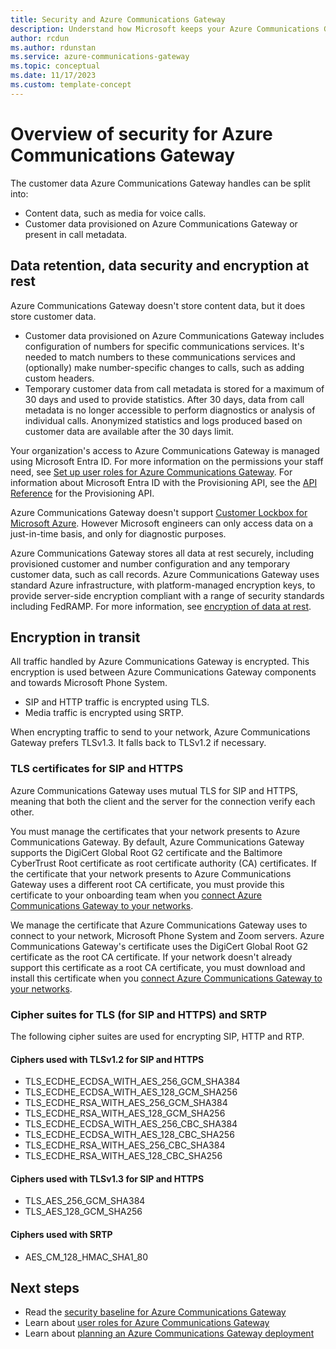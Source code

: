 ```yaml
---
title: Security and Azure Communications Gateway
description: Understand how Microsoft keeps your Azure Communications Gateway and user data secure
author: rcdun
ms.author: rdunstan
ms.service: azure-communications-gateway
ms.topic: conceptual
ms.date: 11/17/2023
ms.custom: template-concept
---
```


# Overview of security for Azure Communications Gateway

The customer data Azure Communications Gateway handles can be split into:

- Content data, such as media for voice calls.
- Customer data provisioned on Azure Communications Gateway or present in call metadata.

## Data retention, data security and encryption at rest

Azure Communications Gateway doesn't store content data, but it does store customer data.

- Customer data provisioned on Azure Communications Gateway includes configuration of numbers for specific communications services. It's needed to match numbers to these communications services and (optionally) make number-specific changes to calls, such as adding custom headers.
- Temporary customer data from call metadata is stored for a maximum of 30 days and used to provide statistics. After 30 days, data from call metadata is no longer accessible to perform diagnostics or analysis of individual calls. Anonymized statistics and logs produced based on customer data are available after the 30 days limit.

Your organization's access to Azure Communications Gateway is managed using Microsoft Entra ID. For more information on the permissions your staff need, see [Set up user roles for Azure Communications Gateway](provision-user-roles.md). For information about Microsoft Entra ID with the Provisioning API, see the [API Reference](/rest/api/voiceservices) for the Provisioning API.

Azure Communications Gateway doesn't support [Customer Lockbox for Microsoft Azure](../security/fundamentals/customer-lockbox-overview.md).  However Microsoft engineers can only access data on a just-in-time basis, and only for diagnostic purposes.

Azure Communications Gateway stores all data at rest securely, including provisioned customer and number configuration and any temporary customer data, such as call records. Azure Communications Gateway uses standard Azure infrastructure, with platform-managed encryption keys, to provide server-side encryption compliant with a range of security standards including FedRAMP. For more information, see [encryption of data at rest](../security/fundamentals/encryption-overview.md).

## Encryption in transit

All traffic handled by Azure Communications Gateway is encrypted. This encryption is used between Azure Communications Gateway components and towards Microsoft Phone System.

* SIP and HTTP traffic is encrypted using TLS.
* Media traffic is encrypted using SRTP.

When encrypting traffic to send to your network, Azure Communications Gateway prefers TLSv1.3. It falls back to TLSv1.2 if necessary.

### TLS certificates for SIP and HTTPS

Azure Communications Gateway uses mutual TLS for SIP and HTTPS, meaning that both the client and the server for the connection verify each other.

You must manage the certificates that your network presents to Azure Communications Gateway. By default, Azure Communications Gateway supports the DigiCert Global Root G2 certificate and the Baltimore CyberTrust Root certificate as root certificate authority (CA) certificates. If the certificate that your network presents to Azure Communications Gateway uses a different root CA certificate, you must provide this certificate to your onboarding team when you [connect Azure Communications Gateway to your networks](deploy.md#connect-azure-communications-gateway-to-your-networks).

We manage the certificate that Azure Communications Gateway uses to connect to your network, Microsoft Phone System and Zoom servers. Azure Communications Gateway's certificate uses the DigiCert Global Root G2 certificate as the root CA certificate. If your network doesn't already support this certificate as a root CA certificate, you must download and install this certificate when you [connect Azure Communications Gateway to your networks](deploy.md#connect-azure-communications-gateway-to-your-networks).

### Cipher suites for TLS (for SIP and HTTPS) and SRTP

The following cipher suites are used for encrypting SIP, HTTP and RTP.

#### Ciphers used with TLSv1.2 for SIP and HTTPS

* TLS_ECDHE_ECDSA_WITH_AES_256_GCM_SHA384
* TLS_ECDHE_ECDSA_WITH_AES_128_GCM_SHA256
* TLS_ECDHE_RSA_WITH_AES_256_GCM_SHA384
* TLS_ECDHE_RSA_WITH_AES_128_GCM_SHA256
* TLS_ECDHE_ECDSA_WITH_AES_256_CBC_SHA384
* TLS_ECDHE_ECDSA_WITH_AES_128_CBC_SHA256
* TLS_ECDHE_RSA_WITH_AES_256_CBC_SHA384
* TLS_ECDHE_RSA_WITH_AES_128_CBC_SHA256

#### Ciphers used with TLSv1.3 for SIP and HTTPS

* TLS_AES_256_GCM_SHA384
* TLS_AES_128_GCM_SHA256

#### Ciphers used with SRTP

* AES_CM_128_HMAC_SHA1_80

## Next steps

- Read the [security baseline for Azure Communications Gateway](/security/benchmark/azure/baselines/azure-communications-gateway-security-baseline?toc=/azure/communications-gateway/toc.json&bc=/azure/communications-gateway/breadcrumb/toc.json)
- Learn about [user roles for Azure Communications Gateway](provision-user-roles.md)
- Learn about [planning an Azure Communications Gateway deployment](get-started.md)